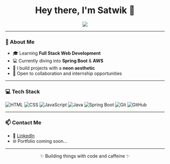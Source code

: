 <h1 align="center">Hey there, I'm Satwik 👋</h1>

<p align="center">
  <img src="https://readme-typing-svg.demolab.com/?lines=Full-Stack+Web+Developer;Future+Cloud+Engineer;Neon+UI+Enthusiast&center=true&width=440&height=45" />
</p>

---

### 🚀 About Me
- 🎓 Learning **Full Stack Web Development**
- 💻 Currently diving into **Spring Boot** & **AWS**
- 🌈 I build projects with a **neon aesthetic**
- 🤝 Open to collaboration and internship opportunities

---

### 💻 Tech Stack
![HTML](https://img.shields.io/badge/-HTML5-orange?style=flat-square&logo=html5)
![CSS](https://img.shields.io/badge/-CSS3-blue?style=flat-square&logo=css3)
![JavaScript](https://img.shields.io/badge/-JavaScript-yellow?style=flat-square&logo=javascript)
![Java](https://img.shields.io/badge/-Java-red?style=flat-square&logo=java)
![Spring Boot](https://img.shields.io/badge/-SpringBoot-darkgreen?style=flat-square&logo=springboot)
![Git](https://img.shields.io/badge/-Git-black?style=flat-square&logo=git)
![GitHub](https://img.shields.io/badge/-GitHub-grey?style=flat-square&logo=github)

---

### 📫 Contact Me
- 💼 [LinkedIn](https://www.linkedin.com/satwik-agnihotri)
- 🌐 Portfolio coming soon...

---

<p align="center">✨ Building things with code and caffeine ✨</p>
